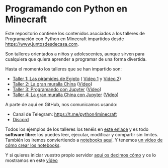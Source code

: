# Programando con Python en Minecraft

Este repositorio contiene los contenidos asociados a los talleres de 
Programación con Python en Minecraft impartidos desde https://www.juntosdesdecasa.com.

Son talleres orientados a niños y adolescentes, aunque sirven para 
cualquiera que quiera aprender a programar de una forma divertida.

Hasta el momento los talleres que se han impartido son:

* [Taller 1: Las pirámides de Egipto](https://www.juntosdesdecasa.com/index.php/project/minecraft-y-python/) (
[Video 1](https://youtu.be/wy5cJ5-rEpw) y [Video 2](https://www.youtube.com/watch?v=oX9uEeps_So))
* [Taller 2: La gran muralla China](https://www.juntosdesdecasa.com/index.php/project/tus-primeros-pasos-en-minecraft-usando-la-magia-de-python/) ([Video](https://www.youtube.com/watch?v=RMp08BWR50k))
* [Taller 3: Programando con Jupyter](https://www.juntosdesdecasa.com/index.php/project/taller-4-de-minecraft-aprender-a-programar-python-con-jupyter-para-ninos-a-traves-del-minecraft/) ([Video](https://www.youtube.com/watch?v=r9jryiLrJ98))
* [Taller 4: La gran muralla China con Jupyter](https://www.juntosdesdecasa.com/index.php/project/taller-5-de-minecraft/) ([Video](https://www.youtube.com/watch?v=drBpkKXo15E))


A parte de aquí en GitHub, nos comunicamos usando:

* Canal de Telegram:  https://t.me/python4minecraft 
* [Discord](https://discordapp.com/channels/688805278220943399/688805278824530019)

Todos los ejemplos de los talleres los tenéis en [este enlace](src) y es todo **software libre**: los puedes leer, ejecutar, modificar y compartir sin límites. También los iremos conviertiendo a [notebooks aquí](server/data/python). Y tenemos [un vídeo de cómo crear los notebooks](https://www.youtube.com/watch?v=MFL66ParQuk).

Y si quieres iniciar vuestro propio servidor [aquí os decimos cómo](server) y os lo mostramos en este [vídeo](https://youtu.be/9SObPseXokM)
